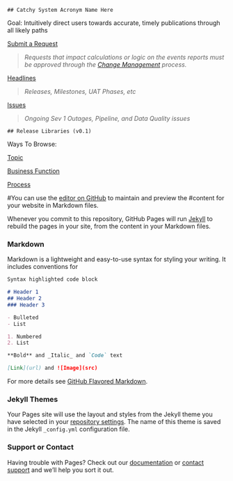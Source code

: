```
## Catchy System Acronym Name Here
```
Goal: Intuitively direct users towards accurate, timely publications through all likely paths


[Submit a Request](https://www.surveygizmo.com/s3/4826616/Analytics-Request-Form) 
>*Requests that impact calculations or logic on the events reports must be approved through the [Change Management](https://docs.google.com/spreadsheets/d/1Q7N4QXZPvvsqm7uBsielHVjLSAZQajVlcBHhnMpvumM/edit#gid=0) process.*

[Headlines](https://jbarretta.github.io/mockup/headlines.html)
>*Releases, Milestones, UAT Phases, etc*

[Issues](https://jbarretta.github.io/mockup/issues.html)
>*Ongoing Sev 1 Outages, Pipeline, and Data Quality issues*

```
## Release Libraries (v0.1)
```

Ways To Browse:

[Topic](https://jbarretta.github.io/mockup/topic.html)

[Business Function](https://jbarretta.github.io/mockup/function.html)

[Process](https://jbarretta.github.io/mockup/process.html)


#You can use the [editor on GitHub](https://github.com/JBarretta/mockup/edit/master/README.md) to maintain and preview the #content for your website in Markdown files.

Whenever you commit to this repository, GitHub Pages will run [Jekyll](https://jekyllrb.com/) to rebuild the pages in your site, from the content in your Markdown files.

### Markdown

Markdown is a lightweight and easy-to-use syntax for styling your writing. It includes conventions for

```markdown
Syntax highlighted code block

# Header 1
## Header 2
### Header 3

- Bulleted
- List

1. Numbered
2. List

**Bold** and _Italic_ and `Code` text

[Link](url) and ![Image](src)
```

For more details see [GitHub Flavored Markdown](https://guides.github.com/features/mastering-markdown/).

### Jekyll Themes

Your Pages site will use the layout and styles from the Jekyll theme you have selected in your [repository settings](https://github.com/JBarretta/mockup/settings). The name of this theme is saved in the Jekyll `_config.yml` configuration file.

### Support or Contact

Having trouble with Pages? Check out our [documentation](https://help.github.com/categories/github-pages-basics/) or [contact support](https://github.com/contact) and we’ll help you sort it out.

